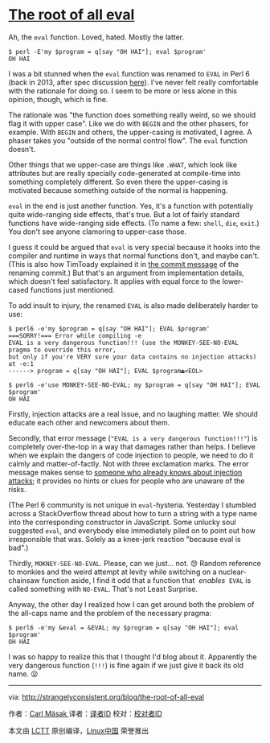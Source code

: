 [The root of all eval][1]
============================================================

Ah, the `eval` function. Loved, hated. Mostly the latter.

```
$ perl -E'my $program = q[say "OH HAI"]; eval $program'
OH HAI
```

I was a bit stunned when the `eval` function was renamed to `EVAL` in Perl 6 (back in 2013, after spec discussion [here][2]). I've never felt really comfortable with the rationale for doing so. I seem to be more or less alone in this opinion, though, which is fine.

The rationale was "the function does something really weird, so we should flag it with upper case". Like we do with `BEGIN` and the other phasers, for example. With `BEGIN` and others, the upper-casing is motivated, I agree. A phaser takes you "outside of the normal control flow". The `eval` function doesn't.

Other things that we upper-case are things like `.WHAT`, which look like attributes but are really specially code-generated at compile-time into something completely different. So even there the upper-casing is motivated because something outside of the normal is happening.

`eval` in the end is just another function. Yes, it's a function with potentially quite wide-ranging side effects, that's true. But a lot of fairly standard functions have wide-ranging side effects. (To name a few: `shell`, `die`, `exit`.) You don't see anyone clamoring to upper-case those.

I guess it could be argued that `eval` is very special because it hooks into the compiler and runtime in ways that normal functions don't, and maybe can't. (This is also how TimToady explained it in [the commit message][3] of the renaming commit.) But that's an argument from implementation details, which doesn't feel satisfactory. It applies with equal force to the lower-cased functions just mentioned.

To add insult to injury, the renamed `EVAL` is also made deliberately harder to use:

```
$ perl6 -e'my $program = q[say "OH HAI"]; EVAL $program'
===SORRY!=== Error while compiling -e
EVAL is a very dangerous function!!! (use the MONKEY-SEE-NO-EVAL pragma to override this error,
but only if you're VERY sure your data contains no injection attacks)
at -e:1
------> program = q[say "OH HAI"]; EVAL $program⏏<EOL>

$ perl6 -e'use MONKEY-SEE-NO-EVAL; my $program = q[say "OH HAI"]; EVAL $program'
OH HAI
```

Firstly, injection attacks are a real issue, and no laughing matter. We should educate each other and newcomers about them.

Secondly, that error message (`"EVAL is a very dangerous function!!!"`) is completely over-the-top in a way that damages rather than helps. I believe when we explain the dangers of code injection to people, we need to do it calmly and matter-of-factly. Not with three exclamation marks. The error message makes sense to [someone who already knows about injection attacks][4]; it provides no hints or clues for people who are unaware of the risks.

(The Perl 6 community is not unique in `eval`-hysteria. Yesterday I stumbled across a StackOverflow thread about how to turn a string with a type name into the corresponding constructor in JavaScript. Some unlucky soul suggested `eval`, and everybody else immediately piled on to point out how irresponsible that was. Solely as a knee-jerk reaction "because eval is bad".)

Thirdly, `MOKNEY-SEE-NO-EVAL`. Please, can we just... not. 😓 Random reference to monkies and the weird attempt at levity while switching on a nuclear-chainsaw function aside, I find it odd that a function that  _enables_  `EVAL` is called something with `NO-EVAL`. That's not Least Surprise.

Anyway, the other day I realized how I can get around both the problem of the all-caps name and the problem of the necessary pragma:

```
$ perl6 -e'my &eval = &EVAL; my $program = q[say "OH HAI"]; eval $program'
OH HAI
```

I was so happy to realize this that I thought I'd blog about it. Apparently the very dangerous function (`!!!`) is fine again if we just give it back its old name. 😜

--------------------------------------------------------------------------------

via: http://strangelyconsistent.org/blog/the-root-of-all-eval

作者：[Carl Mäsak ][a]
译者：[译者ID](https://github.com/译者ID)
校对：[校对者ID](https://github.com/校对者ID)

本文由 [LCTT](https://github.com/LCTT/TranslateProject) 原创编译，[Linux中国](https://linux.cn/) 荣誉推出

[a]:http://strangelyconsistent.org/about
[1]:http://strangelyconsistent.org/blog/the-root-of-all-eval
[2]:https://github.com/perl6/specs/issues/50
[3]:https://github.com/perl6/specs/commit/0b7df09ecc096eed5dc30f3dbdf568bbfd9de8f6
[4]:http://bobby-tables.com/
